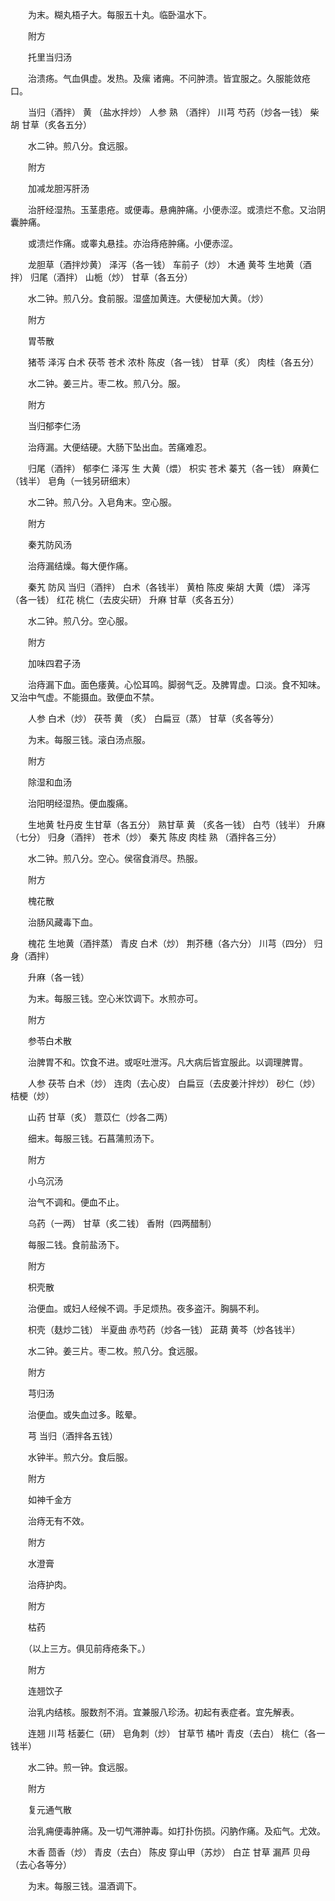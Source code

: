 <!-- { "loadSidebar": true } -->
　　为末。糊丸梧子大。每服五十丸。临卧温水下。

　　附方

　　托里当归汤

　　治溃疡。气血俱虚。发热。及瘰 诸痈。不问肿溃。皆宜服之。久服能敛疮口。

　　当归（酒拌） 黄 （盐水拌炒） 人参 熟 （酒拌） 川芎 芍药（炒各一钱） 柴胡 甘草（炙各五分）

　　水二钟。煎八分。食远服。

　　附方

　　加减龙胆泻肝汤

　　治肝经湿热。玉茎患疮。或便毒。悬痈肿痛。小便赤涩。或溃烂不愈。又治阴囊肿痛。

　　或溃烂作痛。或睾丸悬挂。亦治痔疮肿痛。小便赤涩。

　　龙胆草（酒拌炒黄） 泽泻（各一钱） 车前子（炒） 木通 黄芩 生地黄（酒拌） 归尾（酒拌） 山栀（炒） 甘草（各五分）

　　水二钟。煎八分。食前服。湿盛加黄连。大便秘加大黄。（炒）

　　附方

　　胃苓散

　　猪苓 泽泻 白术 茯苓 苍术 浓朴 陈皮（各一钱） 甘草（炙） 肉桂（各五分）

　　水二钟。姜三片。枣二枚。煎八分。服。

　　附方

　　当归郁李仁汤

　　治痔漏。大便结硬。大肠下坠出血。苦痛难忍。

　　归尾（酒拌） 郁李仁 泽泻 生 大黄（煨） 枳实 苍术 蓁艽（各一钱） 麻黄仁（钱半） 皂角（一钱另研细末）

　　水二钟。煎八分。入皂角末。空心服。

　　附方

　　秦艽防风汤

　　治痔漏结燥。每大便作痛。

　　秦艽 防风 当归（酒拌） 白术（各钱半） 黄柏 陈皮 柴胡 大黄（煨） 泽泻（各一钱） 红花 桃仁（去皮尖研） 升麻 甘草（炙各五分）

　　水二钟。煎八分。空心服。

　　附方

　　加味四君子汤

　　治痔漏下血。面色痿黄。心忪耳鸣。脚弱气乏。及脾胃虚。口淡。食不知味。又治中气虚。不能摄血。致便血不禁。

　　人参 白术（炒） 茯苓 黄 （炙） 白扁豆（蒸） 甘草（炙各等分）

　　为末。每服三钱。滚白汤点服。

　　附方

　　除湿和血汤

　　治阳明经湿热。便血腹痛。

　　生地黄 牡丹皮 生甘草（各五分） 熟甘草 黄 （炙各一钱） 白芍（钱半） 升麻（七分） 归身（酒拌） 苍术（炒） 秦艽 陈皮 肉桂 熟 （酒拌各三分）

　　水二钟。煎八分。空心。侯宿食消尽。热服。

　　附方

　　槐花散

　　治肠风藏毒下血。

　　槐花 生地黄（酒拌蒸） 青皮 白术（炒） 荆芥穗（各六分） 川芎（四分） 归身（酒拌）

　　升麻（各一钱）

　　为末。每服三钱。空心米饮调下。水煎亦可。

　　附方

　　参苓白术散

　　治脾胃不和。饮食不进。或呕吐泄泻。凡大病后皆宜服此。以调理脾胃。

　　人参 茯苓 白术（炒） 连肉（去心皮） 白扁豆（去皮姜汁拌炒） 砂仁（炒） 桔梗（炒）

　　山药 甘草（炙） 薏苡仁（炒各二两）

　　细末。每服三钱。石菖蒲煎汤下。

　　附方

　　小乌沉汤

　　治气不调和。便血不止。

　　乌药（一两） 甘草（炙二钱） 香附（四两醋制）

　　每服二钱。食前盐汤下。

　　附方

　　枳壳散

　　治便血。或妇人经候不调。手足烦热。夜多盗汗。胸膈不利。

　　枳壳（麸炒二钱） 半夏曲 赤芍药（炒各一钱） 茈葫 黄芩（炒各钱半）

　　水二钟。姜三片。枣二枚。煎八分。食远服。

　　附方

　　芎归汤

　　治便血。或失血过多。眩晕。

　　芎 当归（酒拌各五钱）

　　水钟半。煎六分。食后服。

　　附方

　　如神千金方

　　治痔无有不效。

　　附方

　　水澄膏

　　治痔护肉。

　　附方

　　枯药

　　（以上三方。俱见前痔疮条下。）

　　附方

　　连翘饮子

　　治乳内结核。服数剂不消。宜兼服八珍汤。初起有表症者。宜先解表。

　　连翘 川芎 栝蒌仁（研） 皂角刺（炒） 甘草节 橘叶 青皮（去白） 桃仁（各一钱半）

　　水二钟。煎一钟。食远服。

　　附方

　　复元通气散

　　治乳痈便毒肿痛。及一切气滞肿毒。如打扑伤损。闪肭作痛。及疝气。尤效。

　　木香 茴香（炒） 青皮（去白） 陈皮 穿山甲（苏炒） 白芷 甘草 漏芦 贝母（去心各等分）

　　为末。每服三钱。温酒调下。

　　
